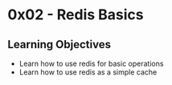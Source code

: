 # 0x02 - Redis Basics

## Learning Objectives

- Learn how to use redis for basic operations
- Learn how to use redis as a simple cache
